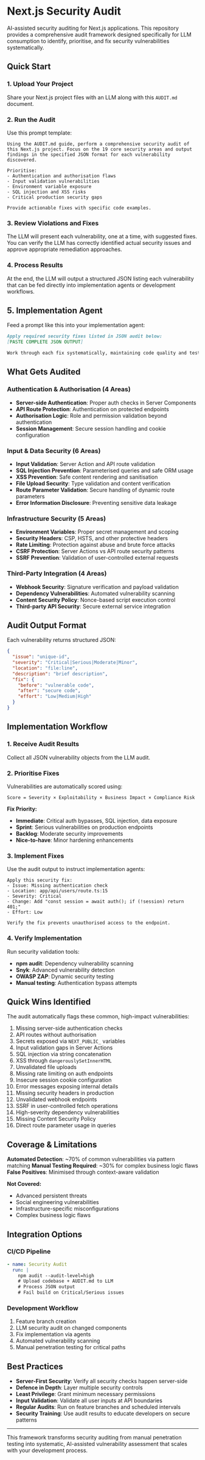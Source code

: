 # Next.js Security Audit

AI-assisted security auditing for Next.js applications. This repository provides a comprehensive audit framework designed specifically for LLM consumption to identify, prioritise, and fix security vulnerabilities systematically.

## Quick Start

### 1. Upload Your Project

Share your Next.js project files with an LLM along with this `AUDIT.md` document.

### 2. Run the Audit

Use this prompt template:

```
Using the AUDIT.md guide, perform a comprehensive security audit of this Next.js project. Focus on the 19 core security areas and output findings in the specified JSON format for each vulnerability discovered.

Prioritise:
- Authentication and authorisation flaws
- Input validation vulnerabilities
- Environment variable exposure
- SQL injection and XSS risks
- Critical production security gaps

Provide actionable fixes with specific code examples.
```

### 3. Review Violations and Fixes

The LLM will present each vulnerability, one at a time, with suggested fixes. You can verify the LLM has correctly identified actual security issues and approve appropriate remediation approaches.

### 4. Process Results

At the end, the LLM will output a structured JSON listing each vulnerability that can be fed directly into implementation agents or development workflows.

## 5. Implementation Agent

Feed a prompt like this into your implementation agent:

```markdown
Apply required security fixes listed in JSON audit below:
[PASTE COMPLETE JSON OUTPUT]

Work through each fix systematically, maintaining code quality and testing.
```

## What Gets Audited

### Authentication & Authorisation (4 Areas)

- **Server-side Authentication**: Proper auth checks in Server Components
- **API Route Protection**: Authentication on protected endpoints
- **Authorisation Logic**: Role and permission validation beyond authentication
- **Session Management**: Secure session handling and cookie configuration

### Input & Data Security (6 Areas)

- **Input Validation**: Server Action and API route validation
- **SQL Injection Prevention**: Parameterised queries and safe ORM usage
- **XSS Prevention**: Safe content rendering and sanitisation
- **File Upload Security**: Type validation and content verification
- **Route Parameter Validation**: Secure handling of dynamic route parameters
- **Error Information Disclosure**: Preventing sensitive data leakage

### Infrastructure Security (5 Areas)

- **Environment Variables**: Proper secret management and scoping
- **Security Headers**: CSP, HSTS, and other protective headers
- **Rate Limiting**: Protection against abuse and brute force attacks
- **CSRF Protection**: Server Actions vs API route security patterns
- **SSRF Prevention**: Validation of user-controlled external requests

### Third-Party Integration (4 Areas)

- **Webhook Security**: Signature verification and payload validation
- **Dependency Vulnerabilities**: Automated vulnerability scanning
- **Content Security Policy**: Nonce-based script execution control
- **Third-party API Security**: Secure external service integration

## Audit Output Format

Each vulnerability returns structured JSON:

```json
{
  "issue": "unique-id",
  "severity": "Critical|Serious|Moderate|Minor",
  "location": "file:line",
  "description": "brief description",
  "fix": {
    "before": "vulnerable code",
    "after": "secure code",
    "effort": "Low|Medium|High"
  }
}
```

## Implementation Workflow

### 1. Receive Audit Results

Collect all JSON vulnerability objects from the LLM audit.

### 2. Prioritise Fixes

Vulnerabilities are automatically scored using:

```
Score = Severity × Exploitability × Business Impact × Compliance Risk
```

**Fix Priority:**

- **Immediate**: Critical auth bypasses, SQL injection, data exposure
- **Sprint**: Serious vulnerabilities on production endpoints
- **Backlog**: Moderate security improvements
- **Nice-to-have**: Minor hardening enhancements

### 3. Implement Fixes

Use the audit output to instruct implementation agents:

```
Apply this security fix:
- Issue: Missing authentication check
- Location: app/api/users/route.ts:15
- Severity: Critical
- Change: Add "const session = await auth(); if (!session) return 401;"
- Effort: Low

Verify the fix prevents unauthorised access to the endpoint.
```

### 4. Verify Implementation

Run security validation tools:

- **npm audit**: Dependency vulnerability scanning
- **Snyk**: Advanced vulnerability detection
- **OWASP ZAP**: Dynamic security testing
- **Manual testing**: Authentication bypass attempts

## Quick Wins Identified

The audit automatically flags these common, high-impact vulnerabilities:

1. Missing server-side authentication checks
2. API routes without authorisation
3. Secrets exposed via `NEXT_PUBLIC_` variables
4. Input validation gaps in Server Actions
5. SQL injection via string concatenation
6. XSS through `dangerouslySetInnerHTML`
7. Unvalidated file uploads
8. Missing rate limiting on auth endpoints
9. Insecure session cookie configuration
10. Error messages exposing internal details
11. Missing security headers in production
12. Unvalidated webhook endpoints
13. SSRF in user-controlled fetch operations
14. High-severity dependency vulnerabilities
15. Missing Content Security Policy
16. Direct route parameter usage in queries

## Coverage & Limitations

**Automated Detection**: ~70% of common vulnerabilities via pattern matching
**Manual Testing Required**: ~30% for complex business logic flaws
**False Positives**: Minimised through context-aware validation

**Not Covered:**

- Advanced persistent threats
- Social engineering vulnerabilities
- Infrastructure-specific misconfigurations
- Complex business logic flaws

## Integration Options

### CI/CD Pipeline

```yaml
- name: Security Audit
  run: |
    npm audit --audit-level=high
    # Upload codebase + AUDIT.md to LLM
    # Process JSON output
    # Fail build on Critical/Serious issues
```

### Development Workflow

1. Feature branch creation
2. LLM security audit on changed components
3. Fix implementation via agents
4. Automated vulnerability scanning
5. Manual penetration testing for critical paths

## Best Practices

- **Server-First Security**: Verify all security checks happen server-side
- **Defence in Depth**: Layer multiple security controls
- **Least Privilege**: Grant minimum necessary permissions
- **Input Validation**: Validate all user inputs at API boundaries
- **Regular Audits**: Run on feature branches and scheduled intervals
- **Security Training**: Use audit results to educate developers on secure patterns

---

This framework transforms security auditing from manual penetration testing into systematic, AI-assisted vulnerability assessment that scales with your development process.
